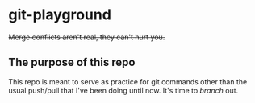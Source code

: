 
# git-playground

~~Merge conflicts aren't real, they can't hurt you.~~

## The purpose of this repo

This repo is meant to serve as practice for git commands other than the usual push/pull that I've been doing until now. It's time to *branch* out.